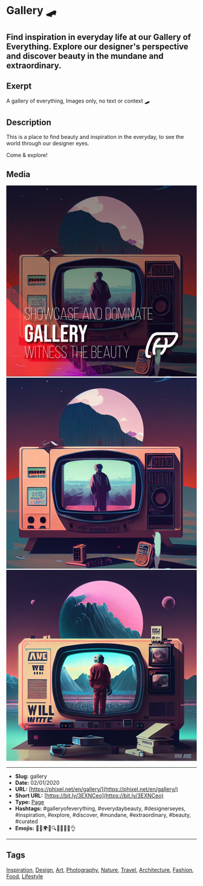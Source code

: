 # Gallery 🛹
Find inspiration in everyday life at our Gallery of Everything. Explore our designer's perspective and discover beauty in the mundane and extraordinary.
------------
## Exerpt
A gallery of everything, Images only, no text or context 🛹
## Description
This is a place to find beauty and inspiration in the everyday, to see the world through our designer eyes.

Come & explore!
## Media
<img src="media/5fa34027/cover-gallery.jpg" loading="lazy"><br>
<img src="media/2a7d0aa2/gallery-01.jpg" loading="lazy"><br>
<img src="media/6cc938cb/gallery-02.jpg" loading="lazy"><br>

------------
- **Slug:** gallery
- **Date:** 02/01/2020
- **URL:** [https://phixel.net/en/gallery/](https://phixel.net/en/gallery/)
- **Short URL:** [https://bit.ly/3EXNCeo](https://bit.ly/3EXNCeo)
- **Type:** [Page](#page)
- **Hashtags:** #galleryofeverything, #everydaybeauty, #designerseyes, #inspiration, #explore, #discover, #mundane, #extraordinary, #beauty, #curated
- **Emojis:** 🎨📸🌍✨🔍💡👀💭🌟👌

------------
## Tags
[Inspiration](#inspiration), [Design](#design), [Art](#art), [Photography](#photography), [Nature](#nature), [Travel](#travel), [Architecture](#architecture), [Fashion](#fashion), [Food](#food), [Lifestyle](#lifestyle)
